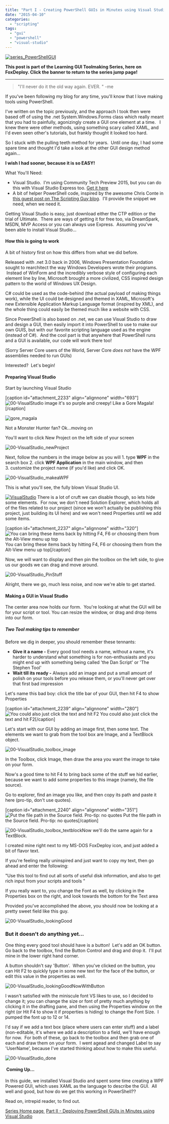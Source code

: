 ```yaml
---
title: "Part I - Creating PowerShell GUIs in Minutes using Visual Studio - A New Hope"
date: "2015-04-10"
categories: 
  - "scripting"
tags: 
  - "gui"
  - "powershell"
  - "visual-studio"
---
```


[![series_PowerShellGUI](images/series_powershellgui.png?w=705)](http://foxdeploy.com/resources/learning-gui-toolmaking-series/)

**This post is part of the Learning GUI Toolmaking Series, here on FoxDeploy. Click the banner to return to the series jump page!**

* * *

> "I'll never do it the old way again. EVER. " -me

If you've been following my blog for any time, you'll know that I love making tools using PowerShell.

I've written on the topic previously, and the approach I took then were based off of using the .net System.Windows.Forms class which really meant that you had to painfully, agonizingly create a GUI one element at a time.   I knew there were other methods, using something scary called XAML, and I'd even seen other's tutorials, but frankly thought it looked too hard.

So I stuck with the pulling teeth method for years.  Until one day, I had some spare time and thought I'd take a look at the other GUI design method again...

**I wish I had sooner, because it is so EASY!**

What You'll Need:

- Visual Studio.  I'm using Community Tech Preview 2015, but you can do this with Visual Studio Express too. [Get it here](https://www.visualstudio.com/vs/community/) 
- A bit of helper PowerShell code, inspired by the awesome Chris Conte in [this guest post on The Scripting Guy blog](http://blogs.technet.com/b/heyscriptingguy/archive/2014/08/01/i-39-ve-got-a-powershell-secret-adding-a-gui-to-scripts.aspx).  I'll provide the snippet we need, when we need it.

Getting Visual Studio is easy, just download either the CTP edition or the trial of Ultimate.  There are ways of getting it for free too, via DreamSpark, MSDN, MVP Access or you can always use Express.  Assuming you've been able to install Visual Studio...

#### How this is going to work

A bit of history first on how this differs from what we did before.

Released with .net 3.0 back in 2006, Windows Presentation Foundation sought to rearchitect the way Windows Developers wrote their programs.  Instead of WinForm and the incredibly verbose style of configuring each element line by line, Microsoft brought a more civilized, CSS inspired design pattern to the world of Windows UX Design.

C# could be used as the code-behind (the actual payload of making things work), while the UI could be designed and themed in XAML, Microsoft's new Extensible Application Markup Language format (inspired by XML), and the whole thing could easily be themed much like a website with CSS.

Since PowerShell is also based on .net, we can use Visual Studio to draw and design a GUI, then easily import it into PowerShell to use to make our own GUIS, but with our favorite scripting language used as the engine (instead of C#).  And the cool part is that anywhere that PowerShell runs and a GUI is available, our code will work there too!

(Sorry Server Core users of the World, Server Core _does not_ have the WPF assemblies needed to run GUIs)

Interested?  Let's begin!

#### Preparing Visual Studio

Start by launching Visual Studio

\[caption id="attachment\_2233" align="alignnone" width="693"\]![00-VisualStudio image](images/00-visualstudio-image.png) it's so purple and creepy! Like a Gore Magala!\[/caption\]

![gore_magala](images/gore_magala.jpg)

Not a Monster Hunter fan? Ok…moving on

You'll want to click New Project on the left side of your screen

![00-VisualStudio_newProject](images/00-visualstudio_newproject.png?w=317)

Next, follow the numbers in the image below as you will 1. type **WPF** in the search box 2. click **WPF Application** in the main window, and then 3. customize the project name (if you'd like) and click OK.

![00-VisualStudio_makeaWPF](images/00-visualstudio_makeawpf.png?w=705)

This is what you'll see, the fully blown Visual Studio UI.

[![VisualStudio](images/visualstudio.png?w=660)](images/visualstudio.png) There is a lot of cruft we can disable though, so lets hide some elements.  For now, we don't need Solution Explorer, which holds all of the files related to our project (since we won't actually be publishing this project, just building its UI here) and we won't need Properties until we add some items.

\[caption id="attachment\_2237" align="alignnone" width="320"\]![You can bring these items back by hitting F4, F6 or choosing them from the Alt-View menu up top](images/00-visualstudio_hidestuff.png) You can bring these items back by hitting F4, F6 or choosing them from the Alt-View menu up top\[/caption\]

Now, we will want to display and then pin the toolbox on the left side, to give us our goods we can drag and move around.

![00-VisualStudio_PinStuff](images/00-visualstudio_pinstuff.png)

Alright, there we go, much less noise, and now we're able to get started.

#### Making a GUI in Visual Studio

The center area now holds our form.  You're looking at what the GUI will be for your script or tool. You can resize the window, or drag and drop items into our form.

##### **Two Tool making tips to remember**

Before we dig in deeper, you should remember these tennants:

- **Give it a name -** Every good tool needs a name, without a name, it's harder to understand what something is for non-enthusiasts and you might end up with something being called 'the Dan Script' or 'The Stephen Tool'
- **Wait till its ready -** Always add an image and put a small amount of polish on your tools before you release them, or you'll never get over that first bad impression

Let's name this bad boy: click the title bar of your GUI, then hit F4 to show Properties

\[caption id="attachment\_2239" align="alignnone" width="280"\]![You could also just click the text and hit F2](images/00-visualstudio_givemeaname.png) You could also just click the text and hit F2\[/caption\]

Let's start with our GUI by adding an image first, then some text. The elements we want to grab from the tool box are Image, and a TextBlock object.

![00-VisualStudio_toolbox_image](images/00-visualstudio_toolbox_image.png)

In the Toolbox, click Image, then draw the area you want the image to take on your form.

Now's a good time to hit F4 to bring back some of the stuff we hid earlier, because we want to add some properties to this image (namely, the file source).

Go to explorer, find an image you like, and then copy its path and paste it here (pro-tip, don't use quotes).

\[caption id="attachment\_2240" align="alignnone" width="351"\]![Put the file path in the Source field. Pro-tip: no quotes](images/00-visualstudio_imageproperty.png) Put the file path in the Source field. Pro-tip: no quotes\[/caption\]

![00-VisualStudio_toolbox_textblock](images/00-visualstudio_toolbox_textblock.png?w=270)Now we'll do the same again for a TextBlock.

I created mine right next to my MS-DOS FoxDeploy icon, and just added a bit of flavor text.

If you're feeling really uninspired and just want to copy my text, then go ahead and enter the following:

"Use this tool to find out all sorts of useful disk information, and also to get rich input from your scripts and tools "

If you really want to, you change the Font as well, by clicking in the Properties box on the right, and look towards the bottom for the Text area

Provided you've accomplished the above, you should now be looking at a pretty sweet field like this guy.

![00-VisualStudio_lookingGood](images/00-visualstudio_lookinggood.png)

### But it doesn't _do_ anything yet...

One thing every good tool should have is a button!  Let's add an OK button.  Go back to the toolbox, find the Button Control and drag and drop it.  I'll put mine in the lower right hand corner.

A button shouldn't say 'Button'.  When you've clicked on the button, you can Hit F2 to quickly type in some new text for the face of the button, or edit this value in the properties as well.

![00-VisualStudio_lookingGoodNowWithButton](images/00-visualstudio_lookinggoodnowwithbutton.png)

I wasn't satisfied with the miniscule font VS likes to use, so I decided to change it; you can change the size or font of pretty much anything by clicking it in the drafting pane, and then using the Properties window on the right (or Hit F4 to show it if properties is hiding) to change the Font Size.  I pumped the font up to 12 or 14.

I'd say if we add a text box (place where users can enter stuff) and a label (non-editable, it's where we add a description to a field, we'll have enough for now.  For both of these, go back to the toolbox and then grab one of each and draw them on your form.  I went agead and changed Label to say 'UserName', because I've started thinking about how to make this useful.

![00-VisualStudio_done](images/00-visualstudio_done.png)

####  Coming Up...

In this guide, we installed Visual Studio and spent some time creating a WPF Powered GUI, which uses XAML as the language to describe the GUI.  All well and good, but how do we get this working in PowerShell??

Read on, intrepid reader, to find out.

[Series Home page ](http://foxdeploy.com/resources/learning-gui-toolmaking-series/) [Part II - Deploying PowerShell GUIs in Minutes using Visual Studio](http://foxdeploy.com/2015/04/16/part-ii-deploying-powershell-guis-in-minutes-using-visual-studio/)
